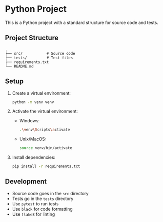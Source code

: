 # Python Project

This is a Python project with a standard structure for source code and tests.

## Project Structure

```
.
├── src/           # Source code
├── tests/         # Test files
├── requirements.txt
└── README.md
```

## Setup

1. Create a virtual environment:
   ```bash
   python -m venv venv
   ```

2. Activate the virtual environment:
   - Windows:
     ```bash
     .\venv\Scripts\activate
     ```
   - Unix/MacOS:
     ```bash
     source venv/bin/activate
     ```

3. Install dependencies:
   ```bash
   pip install -r requirements.txt
   ```

## Development

- Source code goes in the `src` directory
- Tests go in the `tests` directory
- Use `pytest` to run tests
- Use `black` for code formatting
- Use `flake8` for linting 